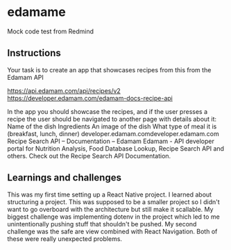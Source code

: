 # edamame
Mock code test from Redmind

## Instructions

Your task is to create an app that showcases recipes from this from the Edamam API

https://api.edamam.com/api/recipes/v2
https://developer.edamam.com/edamam-docs-recipe-api

In the app you should showcase the recipes, and if the user presses a recipe the user should be navigated to another page with details about it:
Name of the dish
Ingredients
An image of the dish
What type of meal it is (breakfast, lunch, dinner)
developer.edamam.comdeveloper.edamam.com
Recipe Search API – Documentation – Edamam
Edamam - API developer portal for Nutrition Analysis, Food Database Lookup, Recipe Search API and others. Check out the Recipe Search API Documentation.

## Learnings and challenges

This was my first time setting up a React Native project. I learned about structuring a project. This was supposed to be a smaller project so 
I didn't want to go overboard with the architecture but still make it scallable. My biggest challenge was implementing dotenv in the 
project which led to me unintentionally pushing stuff that shouldn't be pushed. My second challenge was the safe are view combined with React 
Navigation. Both of these were really unexpected problems. 
